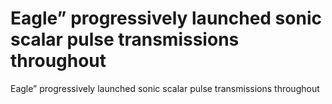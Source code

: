# Eagle” progressively launched sonic scalar pulse transmissions throughout

Eagle” progressively launched sonic scalar pulse transmissions throughout
